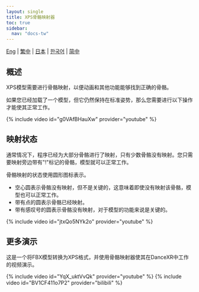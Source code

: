 ```yaml
---
layout: single
title: XPS骨骼映射器
toc: true
sidebar:
  nav: "docs-tw"
---
```

[Eng](/dancexr/features/bone_mapper) | [繁中](/tw/dancexr/features/bone_mapper) | [日本](/jp/dancexr/features/bone_mapper) | [한국어](/kr/dancexr/features/bone_mapper) | [简中](/zh/dancexr/features/bone_mapper)


## 概述
XPS模型需要进行骨骼映射，以便动画和其他功能能够找到正确的骨骼。

如果您已经加载了一个模型，但它仍然保持在标准姿势，那么您需要进行以下操作才能使其正常工作。

{% include video id="g0VAfBHauXw" provider="youtube" %}

## 映射状态
通常情况下，程序已经为大部分骨骼进行了映射，只有少数骨骼没有映射。您只需要映射旁边带有"!"标记的骨骼，模型就可以正常工作。

骨骼映射的状态使用圆形图标表示。
* 空心圆表示骨骼没有映射，但不是关键的，这意味着即使没有映射该骨骼，模型也可以正常工作。
* 带有点的圆表示骨骼已经映射。
* 带有感叹号的圆表示骨骼没有映射，对于模型的功能来说是关键的。

{% include video id="jtxQo5NYk2o" provider="youtube" %}

## 更多演示
这是一个将FBX模型转换为XPS格式，并使用骨骼映射器使其在DanceXR中工作的视频演示。

{% include video id="YqX_uktVvQk" provider="youtube" %}
{% include video id="BV1CF411o7P2" provider="bilibili" %}